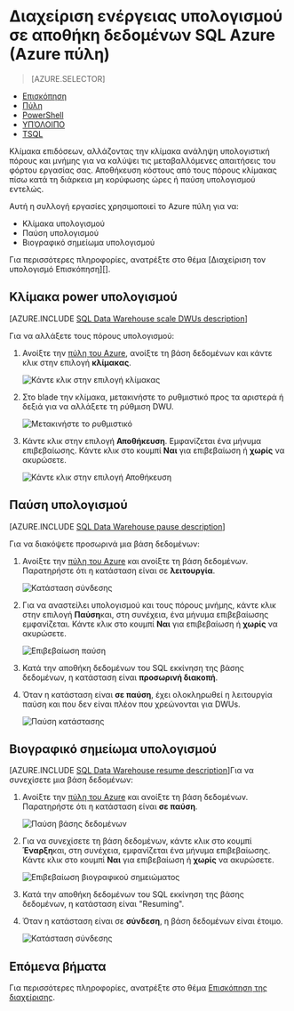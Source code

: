 <properties
   pageTitle="Διαχείριση ενέργειας υπολογισμού σε αποθήκη δεδομένων SQL Azure (Azure πύλη) | Microsoft Azure"
   description="Azure πύλης εργασίες για τη Διαχείριση υπολογιστική ισχύ. Κλίμακα υπολογίσετε τους πόρους, προσαρμόζοντας DWUs. Ή, παύση και συνέχιση υπολογισμού πόρους για να αποθηκεύσετε κόστους."
   services="sql-data-warehouse"
   documentationCenter="NA"
   authors="barbkess"
   manager="barbkess"
   editor=""/>

<tags
   ms.service="sql-data-warehouse"
   ms.devlang="NA"
   ms.topic="article"
   ms.tgt_pltfrm="NA"
   ms.workload="data-services"
   ms.date="08/22/2016"
   ms.author="barbkess;sonyama"/>

# <a name="manage-compute-power-in-azure-sql-data-warehouse-azure-portal"></a>Διαχείριση ενέργειας υπολογισμού σε αποθήκη δεδομένων SQL Azure (Azure πύλη)

> [AZURE.SELECTOR]
- [Επισκόπηση](sql-data-warehouse-manage-compute-overview.md)
- [Πύλη](sql-data-warehouse-manage-compute-portal.md)
- [PowerShell](sql-data-warehouse-manage-compute-powershell.md)
- [ΥΠΌΛΟΙΠΟ](sql-data-warehouse-manage-compute-rest-api.md)
- [TSQL](sql-data-warehouse-manage-compute-tsql.md)


Κλίμακα επιδόσεων, αλλάζοντας την κλίμακα ανάληψη υπολογιστική πόρους και μνήμης για να καλύψει τις μεταβαλλόμενες απαιτήσεις του φόρτου εργασίας σας. Αποθήκευση κόστους από τους πόρους κλίμακας πίσω κατά τη διάρκεια μη κορύφωσης ώρες ή παύση υπολογισμού εντελώς. 

Αυτή η συλλογή εργασίες χρησιμοποιεί το Azure πύλη για να:

- Κλίμακα υπολογισμού
- Παύση υπολογισμού
- Βιογραφικό σημείωμα υπολογισμού

Για περισσότερες πληροφορίες, ανατρέξτε στο θέμα [Διαχείριση τον υπολογισμό Επισκόπηση][].

<a name="scale-performance-bk"></a>
<a name="scale-compute-bk"></a>

## <a name="scale-compute-power"></a>Κλίμακα power υπολογισμού

[AZURE.INCLUDE [SQL Data Warehouse scale DWUs description](../../includes/sql-data-warehouse-scale-dwus-description.md)]

Για να αλλάξετε τους πόρους υπολογισμού:

1. Ανοίξτε την [πύλη του Azure][], ανοίξτε τη βάση δεδομένων και κάντε κλικ στην επιλογή **κλίμακας**.

    ![Κάντε κλικ στην επιλογή κλίμακας][1]

1. Στο blade την κλίμακα, μετακινήστε το ρυθμιστικό προς τα αριστερά ή δεξιά για να αλλάξετε τη ρύθμιση DWU.

    ![Μετακινήστε το ρυθμιστικό][2]

1. Κάντε κλικ στην επιλογή **Αποθήκευση**. Εμφανίζεται ένα μήνυμα επιβεβαίωσης. Κάντε κλικ στο κουμπί **Ναι** για επιβεβαίωση ή **χωρίς** να ακυρώσετε.

    ![Κάντε κλικ στην επιλογή Αποθήκευση][3]

<a name="pause-compute-bk"></a>

## <a name="pause-compute"></a>Παύση υπολογισμού

[AZURE.INCLUDE [SQL Data Warehouse pause description](../../includes/sql-data-warehouse-pause-description.md)]

Για να διακόψετε προσωρινά μια βάση δεδομένων:

1. Ανοίξτε την [πύλη του Azure][] και ανοίξτε τη βάση δεδομένων. Παρατηρήστε ότι η κατάσταση είναι σε **λειτουργία**. 

    ![Κατάσταση σύνδεσης][6]

1. Για να αναστείλει υπολογισμού και τους πόρους μνήμης, κάντε κλικ στην επιλογή **Παύση**και, στη συνέχεια, ένα μήνυμα επιβεβαίωσης εμφανίζεται. Κάντε κλικ στο κουμπί **Ναι** για επιβεβαίωση ή **χωρίς** να ακυρώσετε.

    ![Επιβεβαίωση παύση][7]

1. Κατά την αποθήκη δεδομένων του SQL εκκίνηση της βάσης δεδομένων, η κατάσταση είναι **προσωρινή διακοπή**.
2. Όταν η κατάσταση είναι **σε παύση**, έχει ολοκληρωθεί η λειτουργία παύση και που δεν είναι πλέον που χρεώνονται για DWUs.

    ![Παύση κατάστασης][4]

<a name="resume-compute-bk"></a>

## <a name="resume-compute"></a>Βιογραφικό σημείωμα υπολογισμού

[AZURE.INCLUDE [SQL Data Warehouse resume description](../../includes/sql-data-warehouse-resume-description.md)]Για να συνεχίσετε μια βάση δεδομένων:

1. Ανοίξτε την [πύλη του Azure][] και ανοίξτε τη βάση δεδομένων. Παρατηρήστε ότι η κατάσταση είναι **σε παύση**. 

    ![Παύση βάσης δεδομένων][4]

1. Για να συνεχίσετε τη βάση δεδομένων, κάντε κλικ στο κουμπί **Έναρξη**και, στη συνέχεια, εμφανίζεται ένα μήνυμα επιβεβαίωσης. Κάντε κλικ στο κουμπί **Ναι** για επιβεβαίωση ή **χωρίς** να ακυρώσετε.

    ![Επιβεβαίωση βιογραφικού σημειώματος][5]

1. Κατά την αποθήκη δεδομένων του SQL εκκίνηση της βάσης δεδομένων, η κατάσταση είναι "Resuming".
2. Όταν η κατάσταση είναι σε **σύνδεση**, η βάση δεδομένων είναι έτοιμο.

    ![Κατάσταση σύνδεσης][6]

<a name="next-steps-bk"></a>

## <a name="next-steps"></a>Επόμενα βήματα
Για περισσότερες πληροφορίες, ανατρέξτε στο θέμα [Επισκόπηση της διαχείρισης][].

<!--Image references-->
[1]: ./media/sql-data-warehouse-manage-compute-portal/click-scale.png
[2]: ./media/sql-data-warehouse-manage-compute-portal/move-slider.png
[3]: ./media/sql-data-warehouse-manage-compute-portal/click-save.png
[4]: ./media/sql-data-warehouse-manage-compute-portal/resume-database.png
[5]: ./media/sql-data-warehouse-manage-compute-portal/resume-confirm.png
[6]: ./media/sql-data-warehouse-manage-compute-portal/pause-database.png
[7]: ./media/sql-data-warehouse-manage-compute-portal/pause-confirm.png

<!--Article references-->
[Επισκόπηση της διαχείρισης]: ./sql-data-warehouse-overview-manage.md
[Διαχείριση Επισκόπηση υπολογισμού]: ./sql-data-warehouse-manage-compute-overview.md

<!--MSDN references-->


<!--Other Web references-->

[Πύλη του Azure]: http://portal.azure.com/

